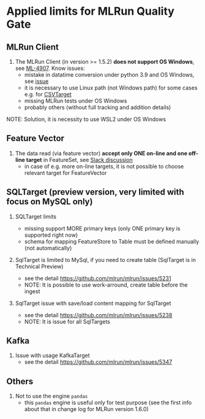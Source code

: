 # Applied limits for MLRun Quality Gate

## MLRun Client
1. The MLRun Client (in version >= 1.5.2) **does not support OS Windows**, 
see [ML-4907](https://docs.mlrun.org/en/latest/change-log/index.html#limitations). Know issues:
   - mistake in datatime conversion under python 3.9 and OS Windows, see [issue](https://stackoverflow.com/questions/77743056/python-oserror-errno-22-invalid-argument-for-datetime-timestamp)
   - it is necessary to use Linux path (not Windows path) for some cases e.g. for [CSVTarget](https://github.com/mlrun/mlrun/issues/5056)
   - missing MLRun tests under OS Windows
   - probably others (without full tracking and addition details)

NOTE: Solution, it is necessity to use WSL2 under OS Windows

## Feature Vector
1. The data read (via feature vector) **accept only ONE on-line and
   one off-line target** in FeatureSet, see [Slack discussion](https://mlopslive.slack.com/archives/C014XCMNY4Q/p1701025414893399?thread_ts=1701021926.280329&cid=C014XCMNY4Q)
   - in case of e.g. more on-line targets, it is not possible to choose 
   relevant target for FeatureVector  

## SQLTarget (preview version, very limited with focus on MySQL only)

1. SQLTarget limits
   - missing support MORE primary keys (only ONE primary key is supported right now)
   - schema for mapping FeatureStore to Table must be defined manually (not automatically)

2. SqlTarget is limited to MySql, if you need to create table (SqlTarget is in
  Technical Preview)
    - see the detail https://github.com/mlrun/mlrun/issues/5231
    - NOTE: It is possible to use work-arround, create table before the ingest

3. SqlTarget issue with save/load content mapping for SqlTarget
   - see the detail https://github.com/mlrun/mlrun/issues/5238
   - NOTE: It is issue for all SqlTargets

## Kafka

1. Issue with usage KafkaTarget
   - see the detail https://github.com/mlrun/mlrun/issues/5347



## Others
1. Not to use the engine `pandas`
   - this `pandas` engine is useful only for test purpose (see the first 
   info about that in change log for MLRun version 1.6.0)
